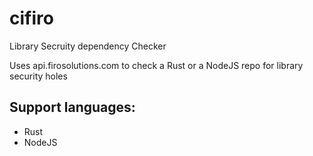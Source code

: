 # cifiro
Library Secruity dependency Checker

Uses api.firosolutions.com to check a Rust or a NodeJS repo for library security holes 

## Support languages:
*  Rust
*  NodeJS
